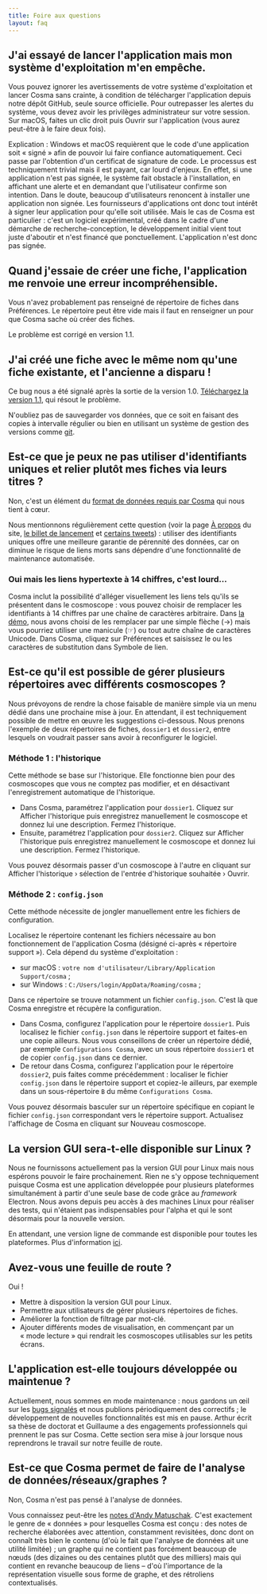 ```yaml
---
title: Foire aux questions
layout: faq
---
```


## J'ai essayé de lancer l'application mais mon système d'exploitation m'en empêche.

Vous pouvez ignorer les avertissements de votre système d'exploitation et lancer Cosma sans crainte, à condition de télécharger l'application depuis notre dépôt GitHub, seule source officielle. Pour outrepasser les alertes du système, vous devez avoir les privilèges administrateur sur votre session. Sur macOS, faites un clic droit puis Ouvrir sur l'application (vous aurez peut-être à le faire deux fois).

Explication : Windows et macOS requièrent que le code d'une application soit « signé » afin de pouvoir lui faire confiance automatiquement. Ceci passe par l'obtention d'un certificat de signature de code. Le processus est techniquement trivial mais il est payant, car lourd d'enjeux. En effet, si une application n'est pas signée, le système fait obstacle à l'installation, en affichant une alerte et en demandant que l'utilisateur confirme son intention. Dans le doute, beaucoup d'utilisateurs renoncent à installer une application non signée. Les fournisseurs d'applications ont donc tout intérêt à signer leur application pour qu'elle soit utilisée. Mais le cas de Cosma est particulier : c'est un logiciel expérimental, créé dans le cadre d'une démarche de recherche-conception, le développement initial vient tout juste d'aboutir et n'est financé que ponctuellement. L'application n'est donc pas signée.

## Quand j'essaie de créer une fiche, l'application me renvoie une erreur incompréhensible.

Vous n'avez probablement pas renseigné de répertoire de fiches dans Préférences. Le répertoire peut être vide mais il faut en renseigner un pour que Cosma sache où créer des fiches.

Le problème est corrigé en version 1.1.

## J'ai créé une fiche avec le même nom qu'une fiche existante, et l'ancienne a disparu !

Ce bug nous a été signalé après la sortie de la version 1.0. [Téléchargez la version 1.1](https://github.com/graphlab-fr/cosma/releases/latest), qui résout le problème.

N'oubliez pas de sauvegarder vos données, que ce soit en faisant des copies à intervalle régulier ou bien en utilisant un système de gestion des versions comme [git](https://git-scm.com).

## Est-ce que je peux ne pas utiliser d'identifiants uniques et relier plutôt mes fiches via leurs titres ?

Non, c'est un élément du [format de données requis par Cosma](https://graphlab-fr.github.io/cosma/fr.html#format-de-donnees) qui nous tient à cœur.

Nous mentionnons régulièrement cette question (voir la page [À propos](/a-propos) du site, [le billet de lancement](https://www.arthurperret.fr/cosma-de-la-fiche-au-graphe.html) et [certains tweets](https://twitter.com/arthurperret/status/1434985852434882561)) : utiliser des identifiants uniques offre une meilleure garantie de pérennité des données, car on diminue le risque de liens morts sans dépendre d'une fonctionnalité de maintenance automatisée.

### Oui mais les liens hypertexte à 14 chiffres, c'est lourd…

Cosma inclut la possibilité d'alléger visuellement les liens tels qu'ils se présentent dans le cosmoscope : vous pouvez choisir de remplacer les identifiants à 14 chiffres par une chaîne de caractères arbitraire. Dans [la démo](/demo.html), nous avons choisi de les remplacer par une simple flèche (→) mais vous pourriez utiliser une manicule (☞) ou tout autre chaîne de caractères Unicode. Dans Cosma, cliquez sur Préférences et saisissez le ou les caractères de substitution dans Symbole de lien.

## Est-ce qu'il est possible de gérer plusieurs répertoires avec différents cosmoscopes ?

Nous prévoyons de rendre la chose faisable de manière simple via un menu dédié dans une prochaine mise à jour. En attendant, il est techniquement possible de mettre en œuvre les suggestions ci-dessous. Nous prenons l'exemple de deux répertoires de fiches, `dossier1` et `dossier2`, entre lesquels on voudrait passer sans avoir à reconfigurer le logiciel.

### Méthode 1 : l'historique

Cette méthode se base sur l'historique. Elle fonctionne bien pour des cosmoscopes que vous ne comptez pas modifier, et en désactivant l'enregistrement automatique de l'historique.

- Dans Cosma, paramétrez l'application pour `dossier1`. Cliquez sur Afficher l'historique puis enregistrez manuellement le cosmoscope et donnez lui une description. Fermez l'historique.
- Ensuite, paramétrez l'application pour `dossier2`. Cliquez sur Afficher l'historique puis enregistrez manuellement le cosmoscope et donnez lui une description. Fermez l'historique.

Vous pouvez désormais passer d'un cosmoscope à l'autre en cliquant sur Afficher l'historique › sélection de l'entrée d'historique souhaitée › Ouvrir.

### Méthode 2 : `config.json`

Cette méthode nécessite de jongler manuellement entre les fichiers de configuration.

Localisez le répertoire contenant les fichiers nécessaire au bon fonctionnement de l'application Cosma (désigné ci-après « répertoire support »). Cela dépend du système d'exploitation :

- sur macOS : `votre nom d'utilisateur/Library/Application Support/cosma` ;
- sur Windows : `C:/Users/login/AppData/Roaming/cosma` ;

Dans ce répertoire se trouve notamment un fichier `config.json`. C'est là que Cosma enregistre et récupère la configuration.

- Dans Cosma, configurez l'application pour le répertoire `dossier1`. Puis localisez le fichier `config.json` dans le répertoire support et faites-en une copie ailleurs. Nous vous conseillons de créer un répertoire dédié, par exemple `Configurations Cosma`, avec un sous répertoire `dossier1` et de copier `config.json` dans ce dernier.
- De retour dans Cosma, configurez l'application pour le répertoire `dossier2`, puis faites comme précédemment : localiser le fichier `config.json` dans le répertoire support et copiez-le ailleurs, par exemple dans un sous-répertoire `B` du même `Configurations Cosma`.

Vous pouvez désormais basculer sur un répertoire spécifique en copiant le fichier `config.json` correspondant vers le répertoire support. Actualisez l'affichage de Cosma en cliquant sur Nouveau cosmoscope.

## La version GUI sera-t-elle disponible sur Linux ?

Nous ne fournissons actuellement pas la version GUI pour Linux mais nous espérons pouvoir le faire prochainement. Rien ne s'y oppose techniquement puisque Cosma est une application développée pour plusieurs plateformes simultanément à partir d'une seule base de code grâce au *framework* Electron. Nous avons depuis peu accès à des machines Linux pour réaliser des tests, qui n'étaient pas indispensables pour l'alpha et qui le sont désormais pour la nouvelle version.

En attendant, une version ligne de commande est disponible pour toutes les plateformes. Plus d'information [ici](/blog/cosma-cli-1-0/).

## Avez-vous une feuille de route ?

Oui !

- Mettre à disposition la version GUI pour Linux.
- Permettre aux utilisateurs de gérer plusieurs répertoires de fiches.
- Améliorer la fonction de filtrage par mot-clé.
- Ajouter différents modes de visualisation, en commençant par un « mode lecture » qui rendrait les cosmoscopes utilisables sur les petits écrans.

## L'application est-elle toujours développée ou maintenue ?

Actuellement, nous sommes en mode maintenance : nous gardons un œil sur les [bugs signalés](https://github.com/graphlab-fr/cosma/issues) et nous publions périodiquement des correctifs ; le développement de nouvelles fonctionnalités est mis en pause. Arthur écrit sa thèse de doctorat et Guillaume a des engagements professionnels qui prennent le pas sur Cosma. Cette section sera mise à jour lorsque nous reprendrons le travail sur notre feuille de route.

## Est-ce que Cosma permet de faire de l'analyse de données/réseaux/graphes ?

Non, Cosma n'est pas pensé à l'analyse de données.

Vous connaissez peut-être les [notes d'Andy Matuschak](https://notes.andymatuschak.org). C'est exactement le genre de « données » pour lesquelles Cosma est conçu : des notes de recherche élaborées avec attention, constamment revisitées, donc dont on connaît très bien le contenu (d'où le fait que l'analyse de données ait une utilité limitée) ; un graphe qui ne contient pas forcément beaucoup de nœuds (des dizaines ou des centaines plutôt que des milliers) mais qui contient en revanche beaucoup de liens – d'où l'importance de la représentation visuelle sous forme de graphe, et des rétroliens contextualisés.
